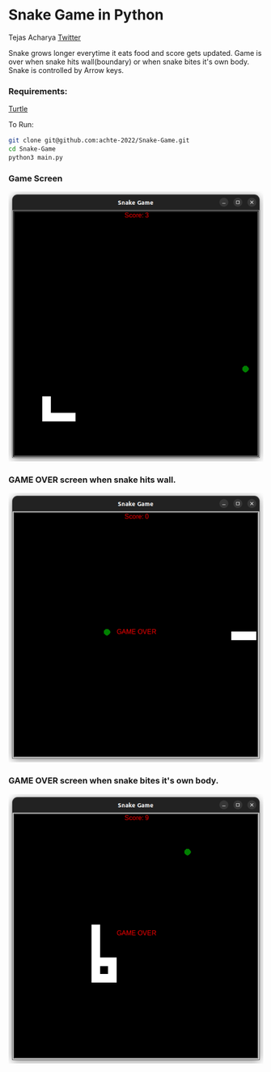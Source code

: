 # Snake Game in Python

Tejas Acharya
[Twitter](https://twitter.com/achte_te)

Snake grows longer everytime it eats food and score gets updated. Game is over when snake hits wall(boundary) or when snake bites it's own body. Snake is controlled by Arrow keys.


### Requirements:
[Turtle](https://docs.python.org/3/library/turtle.html)


To Run:
```sh
git clone git@github.com:achte-2022/Snake-Game.git
cd Snake-Game
python3 main.py
```

### Game Screen
![Game Screen](images/normal_game.png)

### GAME OVER screen when snake hits wall.
![GAME OVER](images/wall_hit.png)

### GAME OVER screen when snake bites it's own body.
![GAME OVER](images/tail_bite.png)
